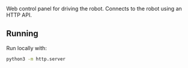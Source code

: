 Web control panel for driving the robot.
Connects to the robot using an HTTP API.

## Running

Run locally with:

```bash
python3 -m http.server
```
